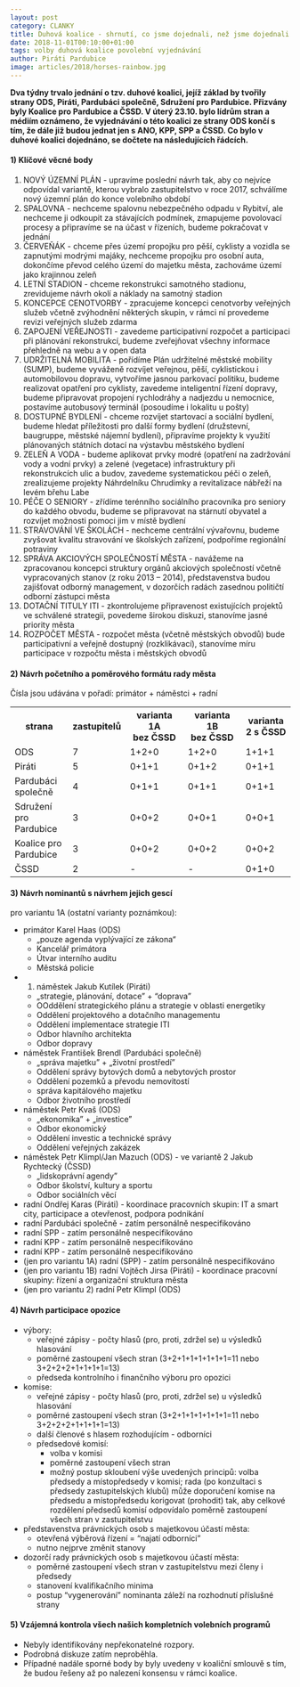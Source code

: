```yaml
---
layout: post
category: CLANKY
title: Duhová koalice - shrnutí, co jsme dojednali, než jsme dojednali
date: 2018-11-01T00:10:00+01:00
tags: volby duhová koalice povolební vyjednávání
author: Piráti Pardubice
image: articles/2018/horses-rainbow.jpg
---
```


**Dva týdny trvalo jednání o tzv. duhové koalici, jejíž základ by tvořily strany ODS, Piráti, Pardubáci společně, Sdružení pro Pardubice. Přizvány byly Koalice pro Pardubice a ČSSD. V úterý 23.10. bylo lídrům stran a médiím oznámeno, že vyjednávání o této koalici ze strany ODS končí s tím, že dále již budou jednat jen s ANO, KPP, SPP a ČSSD. Co bylo v duhové koalici dojednáno, se dočtete na následujících řádcích.**

#### 1) Klíčové věcné body
1. NOVÝ ÚZEMNÍ PLÁN - upravíme poslední návrh tak, aby co nejvíce odpovídal variantě, kterou vybralo zastupitelstvo v roce 2017, schválíme nový územní plán do konce volebního období
2. SPALOVNA - nechceme spalovnu nebezpečného odpadu v Rybitví, ale nechceme ji odkoupit za stávajících podmínek, zmapujeme povolovací procesy a připravíme se na účast v řízeních, budeme pokračovat v jednání
3. ČERVEŇÁK - chceme přes území propojku pro pěší, cyklisty a vozidla se zapnutými modrými majáky, nechceme propojku pro osobní auta, dokončíme převod celého území do majetku města, zachováme území jako krajinnou zeleň
4. LETNÍ STADION - chceme rekonstrukci samotného stadionu, zrevidujeme návrh okolí a náklady na samotný stadion
5. KONCEPCE CENOTVORBY - zpracujeme koncepci cenotvorby veřejných služeb včetně zvýhodnění některých skupin, v rámci ní provedeme revizi veřejných služeb zdarma
6. ZAPOJENÍ VEŘEJNOSTI - zavedeme participativní rozpočet a participaci při plánování rekonstrukcí, budeme zveřejňovat všechny informace přehledně na webu a v open data
7. UDRŽITELNÁ MOBILITA - pořídíme Plán udržitelné městské mobility (SUMP), budeme vyváženě rozvíjet veřejnou, pěší, cyklistickou i automobilovou dopravu, vytvoříme jasnou parkovací politiku, budeme realizovat opatření pro cyklisty, zavedeme inteligentní řízení dopravy, budeme připravovat propojení rychlodráhy a nadjezdu u nemocnice, postavíme autobusový terminál (posoudíme i lokalitu u pošty)
8. DOSTUPNÉ BYDLENÍ - chceme rozvíjet startovací a sociální bydlení, budeme hledat příležitosti pro další formy bydlení (družstevní, baugruppe, městské nájemní bydlení), připravíme projekty k využití plánovaných státních dotací na výstavbu městského bydlení
9. ZELEŇ A VODA - budeme aplikovat prvky modré (opatření na zadržování vody a vodní prvky) a zelené (vegetace) infrastruktury při rekonstrukcích ulic a budov, zavedeme systematickou péči o zeleň, zrealizujeme projekty Náhrdelníku Chrudimky a revitalizace nábřeží na levém břehu Labe
10. PÉČE O SENIORY - zřídíme terénního sociálního pracovníka pro seniory do každého obvodu, budeme se připravovat na stárnutí obyvatel a rozvíjet možnosti pomoci jim v místě bydlení
11. STRAVOVÁNÍ VE ŠKOLÁCH - nechceme centrální vývařovnu, budeme zvyšovat kvalitu stravování ve školských zařízení, podpoříme regionální potraviny
12. SPRÁVA AKCIOVÝCH SPOLEČNOSTÍ MĚSTA - navážeme na zpracovanou koncepci struktury orgánů akciových společností včetně vypracovaných stanov (z roku 2013 – 2014), představenstva budou zajišťovat odborný management, v dozorčích radách zasednou političtí odborní zástupci města
13. DOTAČNÍ TITULY ITI - zkontrolujeme připravenost existujících projektů ve schválené strategii, povedeme širokou diskuzi, stanovíme jasné priority města
14. ROZPOČET MĚSTA - rozpočet města (včetně městských obvodů) bude participativní a veřejně dostupný (rozklikávací), stanovíme míru participace v rozpočtu města i městských obvodů

#### 2) Návrh početního a poměrového formátu rady města
Čísla jsou udávána v pořadí: primátor + náměstci + radní
<table>
  <tr>
    <th>strana</th>
    <th>zastupitelů</th>
    <th>varianta 1A bez&nbsp;ČSSD</th>
    <th>varianta 1B bez&nbsp;ČSSD</th>
    <th>varianta 2 s&nbsp;ČSSD</th>
  </tr>
  <tr>
    <td>ODS</td>
    <td>7</td>
    <td>1+2+0</td>
    <td>1+2+0</td>
    <td>1+1+1</td>    
  </tr>
  <tr>
    <td>Piráti</td>
    <td>5</td>
    <td>0+1+1</td>
    <td>0+1+2</td>
    <td>0+1+1</td>    
  </tr>
  <tr>
    <td>Pardubáci společně</td>
    <td>4</td>
    <td>0+1+1</td>
    <td>0+1+1</td>
    <td>0+1+1</td>    
  </tr>
  <tr>
    <td>Sdružení pro Pardubice</td>
    <td>3</td>
    <td>0+0+2</td>
    <td>0+0+1</td>
    <td>0+0+1</td>    
  </tr>
  <tr>
    <td>Koalice pro Pardubice</td>
    <td>3</td>
    <td>0+0+2</td>
    <td>0+0+2</td>
    <td>0+0+2</td>    
  </tr>
  <tr>
    <td>ČSSD</td>
    <td>2</td>
    <td>-</td>
    <td>-</td>
    <td>0+1+0</td>    
  </tr>         
</table>

#### 3) Návrh nominantů s návrhem jejich gescí
pro variantu 1A (ostatní varianty poznámkou):
* primátor Karel Haas (ODS)
    * „pouze agenda vyplývající ze zákona“
    * Kancelář primátora
    * Útvar interního auditu
    * Městská policie
* 1. náměstek Jakub Kutílek (Piráti)
    * „strategie, plánování, dotace” + “doprava”
    * OOddělení strategického plánu a strategie v oblasti energetiky
    * Oddělení projektového a dotačního managementu
    * Oddělení implementace strategie ITI
    * Odbor hlavního architekta
    * Odbor dopravy
* náměstek František Brendl (Pardubáci společně)
    * „správa majetku” + „životní prostředí”
    * Oddělení správy bytových domů a nebytových prostor
    * Oddělení pozemků a převodu nemovitostí
    * správa kapitálového majetku
    * Odbor životního prostředí
* náměstek Petr Kvaš (ODS)
    * „ekonomika” + „investice”
    * Odbor ekonomický
    * Oddělení investic a technické správy
    * Oddělení veřejných zakázek
* náměstek Petr Klimpl/Jan Mazuch (ODS) - ve variantě 2 Jakub Rychtecký (ČSSD)
    * „lidskoprávní agendy”
    * Odbor školství, kultury a sportu
    * Odbor sociálních věcí
* radní Ondřej Karas (Piráti) - koordinace pracovních skupin: IT a smart city, participace a otevřenost, podpora podnikání
* radní Pardubáci společně - zatím personálně nespecifikováno
* radní SPP - zatím personálně nespecifikováno
* radní KPP - zatím personálně nespecifikováno
* radní KPP - zatím personálně nespecifikováno
* (jen pro variantu 1A) radní (SPP) - zatím personálně nespecifikováno
* (jen pro variantu 1B) radní Vojtěch Jirsa (Piráti) - koordinace pracovní skupiny: řízení a organizační struktura města
* (jen pro variantu 2) radní Petr Klimpl (ODS)

#### 4) Návrh participace opozice
* výbory:
    * veřejné zápisy - počty hlasů (pro, proti, zdržel se) u výsledků hlasování
    * poměrné zastoupení všech stran (3+2+1+1+1+1+1+1=11 nebo 3+2+2+2+1+1+1+1=13)
    * předseda kontrolního i finančního výboru pro opozici
* komise:
    * veřejné zápisy - počty hlasů (pro, proti, zdržel se) u výsledků hlasování
    * poměrné zastoupení všech stran (3+2+1+1+1+1+1+1=11 nebo 3+2+2+2+1+1+1+1=13)
    * další členové s hlasem rozhodujícím - odborníci
    * předsedové komisí:
        * volba v komisi
        * poměrné zastoupení všech stran
        * možný postup skloubení výše uvedených principů: volba předsedy a místopředsedy v komisi; rada (po konzultaci s předsedy zastupitelských klubů) může doporučení komise na předsedu a místopředsedu korigovat (prohodit) tak, aby celkové rozdělení předsedů komisí odpovídalo poměrně zastoupení všech stran v zastupitelstvu
* představenstva právnických osob s majetkovou účastí města:
    * otevřená výběrová řízení = “najatí odborníci”
    * nutno nejprve změnit stanovy
* dozorčí rady právnických osob s majetkovou účastí města:
    * poměrné zastoupení všech stran v zastupitelstvu mezi členy i předsedy
    * stanovení kvalifikačního minima
    * postup “vygenerování” nominanta záleží na rozhodnutí příslušné strany

#### 5) Vzájemná kontrola všech našich kompletních volebních programů
* Nebyly identifikovány nepřekonatelné rozpory.
* Podrobná diskuze zatím neproběhla.
* Případné nadále sporné body by byly uvedeny v koaliční smlouvě s tím, že budou řešeny až po nalezení konsensu v rámci koalice.
